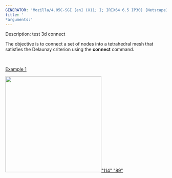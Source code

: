 ```yaml
---
GENERATOR: 'Mozilla/4.05C-SGI [en] (X11; I; IRIX64 6.5 IP30) [Netscape]'
title: '
*arguments:'
---
```


 Description: test 3d connect

  The objective is to connect a set of nodes into a tetrahedral mesh
  that  satisfies the Delaunay criterion using the **connect**
  command.

   

  [Example 1](description_connect.md)

  [<img height="300" width="300" src="/assets/images/output_connect_tn.gif">"114"
  "89"](description_connect.md)
